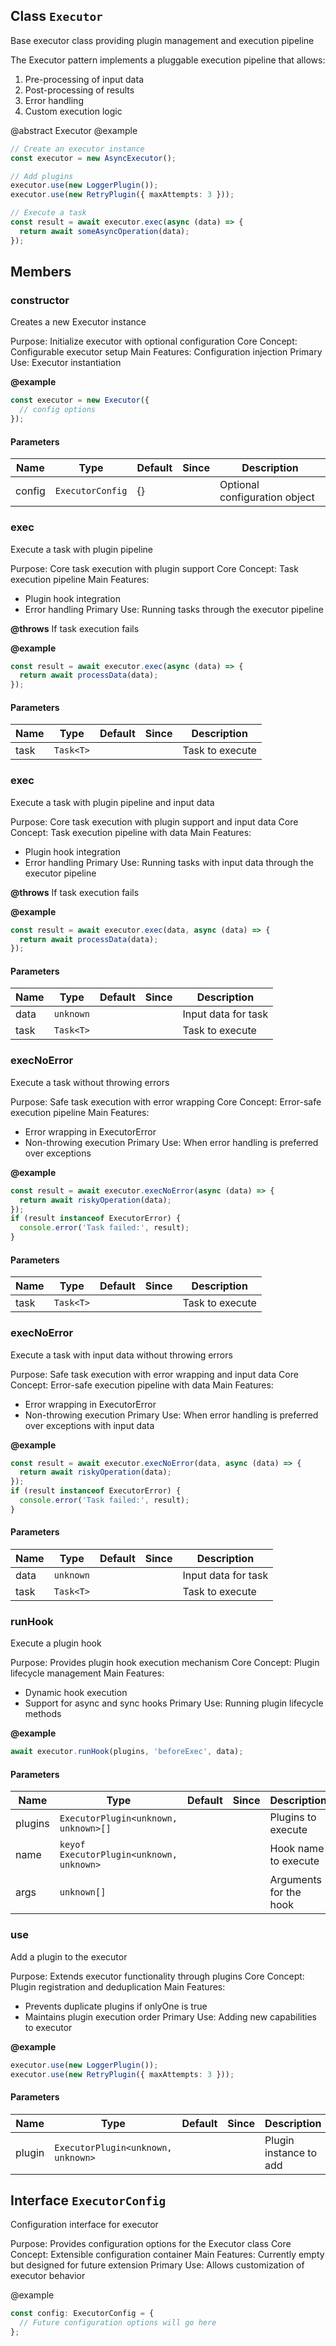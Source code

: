 ## Class `Executor`
Base executor class providing plugin management and execution pipeline

The Executor pattern implements a pluggable execution pipeline that allows:
1. Pre-processing of input data
2. Post-processing of results
3. Error handling
4. Custom execution logic

@abstract
Executor
@example
```typescript
// Create an executor instance
const executor = new AsyncExecutor();

// Add plugins
executor.use(new LoggerPlugin());
executor.use(new RetryPlugin({ maxAttempts: 3 }));

// Execute a task
const result = await executor.exec(async (data) => {
  return await someAsyncOperation(data);
});
```

## Members

### constructor
Creates a new Executor instance

Purpose: Initialize executor with optional configuration
Core Concept: Configurable executor setup
Main Features: Configuration injection
Primary Use: Executor instantiation

**@example**
```typescript
const executor = new Executor({
  // config options
});
```


#### Parameters
| Name | Type | Default | Since | Description |
|------|------|---------|-------|------------|
|  config  | `ExecutorConfig` | {} |  | Optional configuration object  |


### exec
Execute a task with plugin pipeline

Purpose: Core task execution with plugin support
Core Concept: Task execution pipeline
Main Features:
- Plugin hook integration
- Error handling
Primary Use: Running tasks through the executor pipeline

**@throws**
If task execution fails

**@example**
```typescript
const result = await executor.exec(async (data) => {
  return await processData(data);
});
```


#### Parameters
| Name | Type | Default | Since | Description |
|------|------|---------|-------|------------|
|  task  | `Task<T>` |  |  | Task to execute  |


### exec
Execute a task with plugin pipeline and input data

Purpose: Core task execution with plugin support and input data
Core Concept: Task execution pipeline with data
Main Features:
- Plugin hook integration
- Error handling
Primary Use: Running tasks with input data through the executor pipeline

**@throws**
If task execution fails

**@example**
```typescript
const result = await executor.exec(data, async (data) => {
  return await processData(data);
});
```


#### Parameters
| Name | Type | Default | Since | Description |
|------|------|---------|-------|------------|
|  data  | `unknown` |  |  | Input data for task  |
|  task  | `Task<T>` |  |  | Task to execute  |


### execNoError
Execute a task without throwing errors

Purpose: Safe task execution with error wrapping
Core Concept: Error-safe execution pipeline
Main Features:
- Error wrapping in ExecutorError
- Non-throwing execution
Primary Use: When error handling is preferred over exceptions

**@example**
```typescript
const result = await executor.execNoError(async (data) => {
  return await riskyOperation(data);
});
if (result instanceof ExecutorError) {
  console.error('Task failed:', result);
}
```


#### Parameters
| Name | Type | Default | Since | Description |
|------|------|---------|-------|------------|
|  task  | `Task<T>` |  |  | Task to execute  |


### execNoError
Execute a task with input data without throwing errors

Purpose: Safe task execution with error wrapping and input data
Core Concept: Error-safe execution pipeline with data
Main Features:
- Error wrapping in ExecutorError
- Non-throwing execution
Primary Use: When error handling is preferred over exceptions with input data

**@example**
```typescript
const result = await executor.execNoError(data, async (data) => {
  return await riskyOperation(data);
});
if (result instanceof ExecutorError) {
  console.error('Task failed:', result);
}
```


#### Parameters
| Name | Type | Default | Since | Description |
|------|------|---------|-------|------------|
|  data  | `unknown` |  |  | Input data for task  |
|  task  | `Task<T>` |  |  | Task to execute  |


### runHook
Execute a plugin hook

Purpose: Provides plugin hook execution mechanism
Core Concept: Plugin lifecycle management
Main Features:
- Dynamic hook execution
- Support for async and sync hooks
Primary Use: Running plugin lifecycle methods

**@example**
```typescript
await executor.runHook(plugins, 'beforeExec', data);
```


#### Parameters
| Name | Type | Default | Since | Description |
|------|------|---------|-------|------------|
|  plugins  | `ExecutorPlugin<unknown, unknown>[]` |  |  | Plugins to execute  |
|  name  | `keyof ExecutorPlugin<unknown, unknown>` |  |  | Hook name to execute  |
|  args  | `unknown[]` |  |  | Arguments for the hook  |


### use
Add a plugin to the executor

Purpose: Extends executor functionality through plugins
Core Concept: Plugin registration and deduplication
Main Features:
- Prevents duplicate plugins if onlyOne is true
- Maintains plugin execution order
Primary Use: Adding new capabilities to executor

**@example**
```typescript
executor.use(new LoggerPlugin());
executor.use(new RetryPlugin({ maxAttempts: 3 }));
```


#### Parameters
| Name | Type | Default | Since | Description |
|------|------|---------|-------|------------|
|  plugin  | `ExecutorPlugin<unknown, unknown>` |  |  | Plugin instance to add  |


## Interface `ExecutorConfig`
Configuration interface for executor

Purpose: Provides configuration options for the Executor class
Core Concept: Extensible configuration container
Main Features: Currently empty but designed for future extension
Primary Use: Allows customization of executor behavior

@example
```typescript
const config: ExecutorConfig = {
  // Future configuration options will go here
};
```

